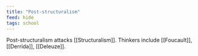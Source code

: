 ```yaml
---
title: "Post-structuralism"
feed: hide
tags: school
---
```


Post-structuralism attacks [[Structuralism]]. Thinkers include [[Foucault]], [[Derrida]], [[Deleuze]]. 